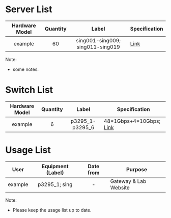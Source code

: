 # Server List

| Hardware Model | Quantity | Label | Specification |
| :-------------: | :-------------: | :-------------: | ------------- |
| example | 60 | sing001-sing009; sing011-sing019 | [Link](http://www.dell.com/hk/en/business/p/poweredge-r320/pd) |

Note: 

* some notes.

# Switch List

| Hardware Model | Quantity | Label | Specification |
| :-------------: | :-------------: | :-------------: | ------------- |
| example | 6 | p3295_1-p3295_6 | 48\*1Gbps+4\*10Gbps; [Link](http://www.pica8.com/documents/pica8-datasheet-48x1gbe-p3290-p3295.pdf) |


# Usage List
| User | Equipment (Label) | Date from | Purpose |
| :-------------: | :-------------: | :-------------: | ------------- |
| example | p3295_1; sing | - | Gateway & Lab Website |

Note:

* Please keep the usage list up to date.
